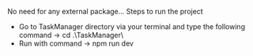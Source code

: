 No need for any external package...
Steps to run the project
- Go to TaskManager directory via your terminal and type the following command
 -> cd .\TaskManager\
- Run with command -> npm run dev      
